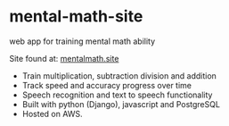 # mental-math-site
web app for training mental math ability

Site found at: [mentalmath.site](http://mentalmath.site)

* Train multiplication, subtraction division and addition
* Track speed and accuracy progress over time
* Speech recognition and text to speech functionality
* Built with python (Django), javascript and PostgreSQL 
* Hosted on AWS.
